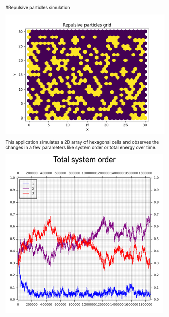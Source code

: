 #Repulsive particles simulation

![img1](img/Gridinit.png)

This application simulates a 2D array of hexagonal cells and observes the changes in a few parameters like system order or total energy over time.

![img2](img/Totalorder.png)